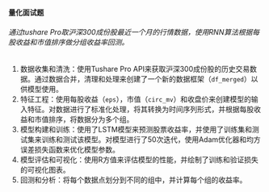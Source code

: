 #### 量化面试题

###### 通过tushare Pro取沪深300成份股最近一个月的行情数据，使用RNN算法根据每股收益和市值排序做分组收益率回测。

1. 数据收集和清洗：使用Tushare Pro API来获取沪深300成份股的历史交易数据。通过数据合并，清理和处理来创建了一个新的数据框架（`df_merged`）以供模型使用。
2. 特征工程：使用每股收益（`eps`），市值（`circ_mv`）和收盘价来创建模型的输入特征。对数据进行了标准化处理，将其转换为时间序列形式，并根据每股收益和市值排序，将数据分为多个组。
3. 模型构建和训练：使用了LSTM模型来预测股票收益率，并使用了训练集和测试集来训练和测试该模型。对模型进行了50次迭代，使用Adam优化器和均方误差损失函数来优化模型参数。
4. 模型评估和可视化：使用R方值来评估模型的性能，并绘制了训练和验证损失的可视化图表。
5. 回测和分析：将每个数据点划分到不同的组中，并计算每个组的收益率。